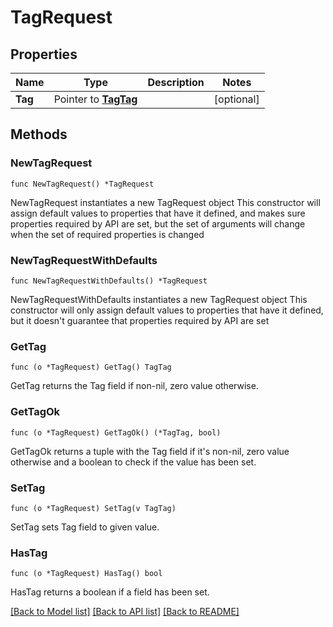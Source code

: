 # TagRequest

## Properties

Name | Type | Description | Notes
------------ | ------------- | ------------- | -------------
**Tag** | Pointer to [**TagTag**](TagTag.md) |  | [optional] 

## Methods

### NewTagRequest

`func NewTagRequest() *TagRequest`

NewTagRequest instantiates a new TagRequest object
This constructor will assign default values to properties that have it defined,
and makes sure properties required by API are set, but the set of arguments
will change when the set of required properties is changed

### NewTagRequestWithDefaults

`func NewTagRequestWithDefaults() *TagRequest`

NewTagRequestWithDefaults instantiates a new TagRequest object
This constructor will only assign default values to properties that have it defined,
but it doesn't guarantee that properties required by API are set

### GetTag

`func (o *TagRequest) GetTag() TagTag`

GetTag returns the Tag field if non-nil, zero value otherwise.

### GetTagOk

`func (o *TagRequest) GetTagOk() (*TagTag, bool)`

GetTagOk returns a tuple with the Tag field if it's non-nil, zero value otherwise
and a boolean to check if the value has been set.

### SetTag

`func (o *TagRequest) SetTag(v TagTag)`

SetTag sets Tag field to given value.

### HasTag

`func (o *TagRequest) HasTag() bool`

HasTag returns a boolean if a field has been set.


[[Back to Model list]](../README.md#documentation-for-models) [[Back to API list]](../README.md#documentation-for-api-endpoints) [[Back to README]](../README.md)


